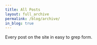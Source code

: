 ```yaml
---
title: All Posts
layout: full_archive
permalink: /blog/archive/
in_blog: true
---
```


Every post on the site in easy to grep form.
